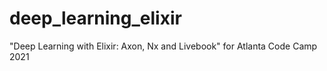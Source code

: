 # deep_learning_elixir
"Deep Learning with Elixir: Axon, Nx and Livebook" for Atlanta Code Camp 2021
